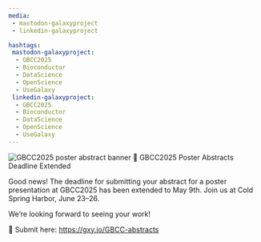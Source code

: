 ```yaml
---
media:
 - mastodon-galaxyproject
 - linkedin-galaxyproject

hashtags:
 mastodon-galaxyproject:
  - GBCC2025
  - Bioconductor
  - DataScience
  - OpenScience
  - UseGalaxy
 linkedin-galaxyproject:
  - GBCC2025
  - Bioconductor
  - DataScience
  - OpenScience
  - UseGalaxy
---
```

![GBCC2025 poster abstract banner](https://galaxyproject.org/images/GBCC_poster_abstract_extended.png)
📣 GBCC2025 Poster Abstracts Deadline Extended

Good news! The deadline for submitting your abstract for a poster presentation at GBCC2025 has been extended to May 9th. Join us at Cold Spring Harbor, June 23–26.

We’re looking forward to seeing your work!

🔗 Submit here: https://gxy.io/GBCC-abstracts
